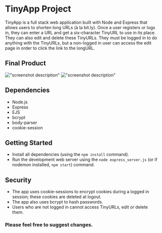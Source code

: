 # TinyApp Project

TinyApp is a full stack web application built with Node and Express that allows users to shorten long URLs (à la bit.ly).
Once a user registers or logs in, they can enter a URL and get a six-character TinyURL to use in its place.
They can also edit and delete these TinyURLs. They must be logged in to do anything with the TinyURLs, but a non-logged in
user can access the edit page in order to click the link to the longURL.

## Final Product

!["screenshot description"](#)
!["screenshot description"](#)

## Dependencies

- Node.js
- Express
- EJS
- bcrypt
- body-parser
- cookie-session

## Getting Started

- Install all dependencies (using the `npm install` command).
- Run the development web server using the `node express_server.js` (or if nodemon installed, `npm start`) command.

## Security
- The app uses cookie-sessions to encrypt cookies during a logged in session; these cookies are deleted at logout.
- The app also uses bcrypt to hash passwords.
- Users who are not logged in cannot access TinyURLs, edit or delete them.

### Please feel free to suggest changes. 